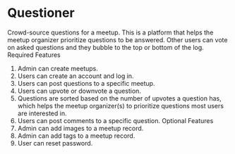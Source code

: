 # Questioner
Crowd-source questions for a meetup.
This is a platform that helps the meetup organizer prioritize questions to be answered.
Other users can vote on asked questions and they bubble to the top
or bottom of the log.
 Required Features
1. Admin can create meetups.
2. Users can create an account and log in.
3. Users can post questions to a specific meetup.
4. Users can upvote or downvote a question.
5. Questions are sorted based on the number of upvotes a question has, which helps the
meetup organizer(s) to prioritize questions most users are interested in.
6. Users can post comments to a specific question.
Optional Features
1. Admin can add images to a meetup record.
2. Admin can add tags to a meetup record.
3. User can reset password.
